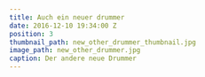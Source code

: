 ```yaml
---
title: Auch ein neuer drummer
date: 2016-12-10 19:34:00 Z
position: 3
thumbnail_path: new_other_drummer_thumbnail.jpg
image_path: new_other_drummer.jpg
caption: Der andere neue Drummer
---
```


